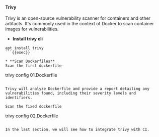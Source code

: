#### Trivy

Trivy is an open-source vulnerability scanner for containers and other artifacts. It's commonly used in the context of Docker to scan container images for vulnerabilities. 

* **Install trivy cli**

```
apt install trivy
```{{exec}}

* **Scan Dockerfiles**
Scan the first dockerfile
```
trivy config 01.Dockerfile
```{{exec}}

Trivy will analyze Dockerfile and provide a report detailing any vulnerabilities found, including their severity levels and identifiers.

Scan the fixed dockerfile
```
trivy config 02.Dockerfile
```{{exec}}

In the last section, we will see how to integrate trivy with CI.